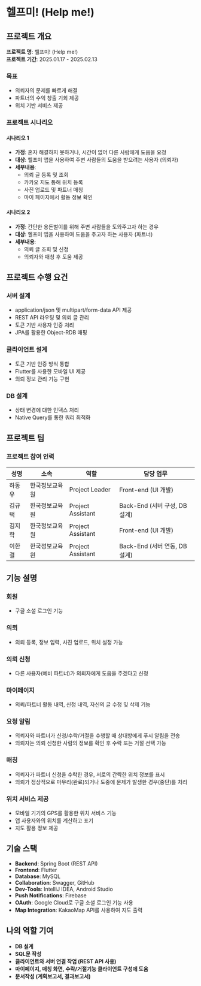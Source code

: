 # 헬프미! (Help me!)

## 프로젝트 개요
**프로젝트 명**: 헬프미! (Help me!)  
**프로젝트 기간**: 2025.01.17 - 2025.02.13

### 목표
- 의뢰자의 문제를 빠르게 해결
- 파트너의 수익 창출 기회 제공
- 위치 기반 서비스 제공

### 프로젝트 시나리오

#### 시나리오 1
- **가정**: 혼자 해결하지 못하거나, 시간이 없어 다른 사람에게 도움을 요청
- **대상**: 헬프미 앱을 사용하여 주변 사람들의 도움을 받으려는 사용자 (의뢰자)
- **세부내용**:
  - 의뢰 글 등록 및 조회
  - 카카오 지도 통해 위치 등록
  - 사진 업로드 및 파트너 매칭
  - 마이 페이지에서 활동 정보 확인

#### 시나리오 2
- **가정**: 간단한 용돈벌이를 위해 주변 사람들을 도와주고자 하는 경우
- **대상**: 헬프미 앱을 사용하여 도움을 주고자 하는 사용자 (파트너)
- **세부내용**:
  - 의뢰 글 조회 및 신청
  - 의뢰자와 매칭 후 도움 제공

## 프로젝트 수행 요건
### 서버 설계
- application/json 및 multipart/form-data API 제공
- REST API 라우팅 및 의뢰 글 관리
- 토큰 기반 사용자 인증 처리
- JPA를 활용한 Object-RDB 매핑

### 클라이언트 설계
- 토큰 기반 인증 방식 통합
- Flutter를 사용한 모바일 UI 제공
- 의뢰 정보 관리 기능 구현

### DB 설계
- 상태 변경에 대한 인덱스 처리
- Native Query를 통한 쿼리 최적화

## 프로젝트 팀
### 프로젝트 참여 인력
| 성명     | 소속          | 역할                | 담당 업무                         |
|----------|---------------|---------------------|----------------------------------|
| 하동우   | 한국정보교육원 | Project Leader      | Front-end (UI 개발)              |
| 김규택   | 한국정보교육원 | Project Assistant   | Back-End (서버 구성, DB 설계)     |
| 김지학   | 한국정보교육원 | Project Assistant   | Front-end (UI 개발)              |
| 이한결   | 한국정보교육원 | Project Assistant   | Back-End (서버 연동, DB 설계)     |

## 기능 설명

### 회원
- 구글 소셜 로그인 기능

### 의뢰
- 의뢰 등록, 정보 입력, 사진 업로드, 위치 설정 가능

### 의뢰 신청
- 다른 사용자(예비 파트너)가 의뢰자에게 도움을 주겠다고 신청

### 마이페이지
- 의뢰/파트너 활동 내역, 신청 내역, 자신의 글 수정 및 삭제 기능

### 요청 알림
- 의뢰자와 파트너가 신청/수락/거절을 수행할 때 상대방에게 푸시 알림을 전송
- 의뢰자는 의뢰 신청한 사람의 정보를 확인 후 수락 또는 거절 선택 가능

### 매칭
- 의뢰자가 파트너 신청을 수락한 경우, 서로의 간략한 위치 정보를 표시
- 의뢰가 정상적으로 마무리(완료)되거나 도중에 문제가 발생한 경우(중단)를 처리

### 위치 서비스 제공
- 모바일 기기의 GPS를 활용한 위치 서비스 기능
- 앱 사용자와의 위치를 계산하고 표기
- 지도 활용 정보 제공


## 기술 스택
- **Backend**: Spring Boot (REST API)
- **Frontend**: Flutter
- **Database**: MySQL
- **Collaboration**: Swagger, GitHub
- **Dev-Tools**: IntelliJ IDEA, Android Studio
- **Push Notifications**: Firebase
- **OAuth**: Google Cloud로 구글 소셜 로그인 기능 사용
- **Map Integration**: KakaoMap API를 사용하여 지도 출력


## 나의 역할 기여
- **DB 설계**
- **SQL문 작성**
- **클라이언트와 서버 연결 작업 (REST API 사용)**
- **마이페이지, 매칭 화면, 수락/거절기능 클라이언트 구성에 도움**
- **문서작성 (계획보고서, 결과보고서)**

